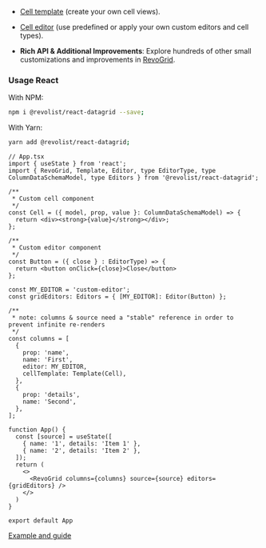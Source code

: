   - [Cell template](https://rv-grid.com/guide/react/renderer) (create your own cell views).
  - [Cell editor](https://rv-grid.com/guide/react/editor) (use predefined or apply your own custom editors and cell types).

- **Rich API & Additional Improvements**: Explore hundreds of other small customizations and improvements in [RevoGrid](https://rv-grid.com/).


### Usage React

With NPM:

```bash
npm i @revolist/react-datagrid --save;
```

With Yarn:

```bash
yarn add @revolist/react-datagrid;
```

```tsx
// App.tsx
import { useState } from 'react';
import { RevoGrid, Template, Editor, type EditorType, type ColumnDataSchemaModel, type Editors } from '@revolist/react-datagrid';

/**
 * Custom cell component
 */
const Cell = ({ model, prop, value }: ColumnDataSchemaModel) => {
  return <div><strong>{value}</strong></div>;
};

/**
 * Custom editor component
 */
const Button = ({ close } : EditorType) => {
  return <button onClick={close}>Close</button>
};

const MY_EDITOR = 'custom-editor';
const gridEditors: Editors = { [MY_EDITOR]: Editor(Button) };

/**
 * note: columns & source need a "stable" reference in order to prevent infinite re-renders
 */
const columns = [
  {
    prop: 'name',
    name: 'First',
    editor: MY_EDITOR,
    cellTemplate: Template(Cell),
  },
  {
    prop: 'details',
    name: 'Second',
  },
];

function App() {
  const [source] = useState([
    { name: '1', details: 'Item 1' },
    { name: '2', details: 'Item 2' },
  ]);
  return (
    <>
      <RevoGrid columns={columns} source={source} editors={gridEditors} />
    </>
  )
}

export default App

```

[Example and guide](https://rv-grid.com/guide/react/)

